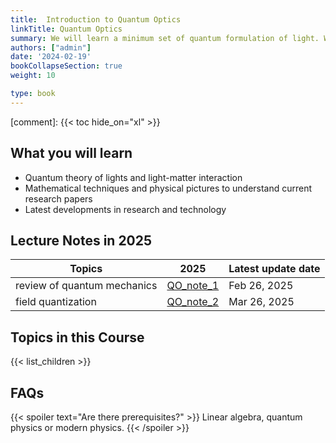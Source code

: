 ```yaml
---
title:  Introduction to Quantum Optics
linkTitle: Quantum Optics
summary: We will learn a minimum set of quantum formulation of light. We will explore the latest research developments.
authors: ["admin"]
date: '2024-02-19'
bookCollapseSection: true
weight: 10

type: book
---
```


[comment]: 
{{< toc hide_on="xl" >}}




## What you will learn

- Quantum theory of lights and light-matter interaction
- Mathematical techniques and physical pictures to understand current research papers 
- Latest developments in research and technology

## Lecture Notes in 2025

| Topics  |      2025                  | Latest update date|        
|----------|----------------------------|------------------------|
| review of quantum mechanics | [QO_note_1](/QO_2025/QO_note_1_review_QM.pdf) |   Feb 26, 2025| 
| field quantization | [QO_note_2](/QO_2025/QO_note_2_field_quantization.pdf) |   Mar 26, 2025| 

## Topics in this Course

{{< list_children >}}



## FAQs

{{< spoiler text="Are there prerequisites?" >}}
Linear algebra, quantum physics or modern physics.
{{< /spoiler >}}

